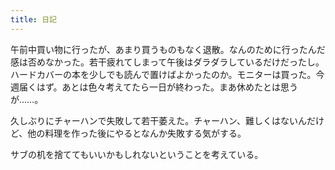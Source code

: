 ```yaml
---
title: 日記
---
```


午前中買い物に行ったが、あまり買うものもなく退散。なんのために行ったんだ感は否めなかった。若干疲れてしまって午後はダラダラしているだけだったし。ハードカバーの本を少しでも読んで置けばよかったのか。モニターは買った。今週届くはず。あとは色々考えてたら一日が終わった。まあ休めたとは思うが……。

久しぶりにチャーハンで失敗して若干萎えた。チャーハン、難しくはないんだけど、他の料理を作った後にやるとなんか失敗する気がする。

サブの机を捨ててもいいかもしれないということを考えている。